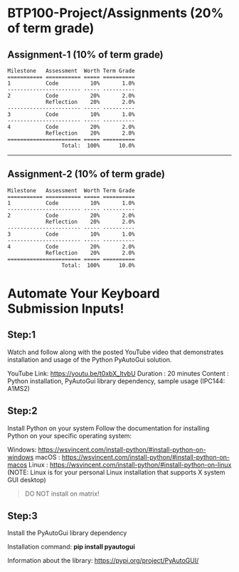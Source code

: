 # BTP100-Project/Assignments (20% of term grade)

## Assignment-1 (10% of term grade)
```
Milestone   Assessment  Worth Term Grade
=========== =========== ===== ==========
1           Code          10%       1.0%
----------------------- ----- ----------
2           Code          20%       2.0%
            Reflection    20%       2.0%
----------------------- ----- ----------
3           Code          10%       1.0%
----------------------- ----- ----------
4           Code          20%       2.0%
            Reflection    20%       2.0%
======================= ===== ==========
                 Total:  100%      10.0%
```
****
## Assignment-2 (10% of term grade)
```
Milestone   Assessment  Worth Term Grade
=========== =========== ===== ==========
1           Code          10%       1.0%
----------------------- ----- ----------
2           Code          20%       2.0%
            Reflection    20%       2.0%
----------------------- ----- ----------
3           Code          10%       1.0%
----------------------- ----- ----------
4           Code          20%       2.0%
            Reflection    20%       2.0%
======================= ===== ==========
                 Total:  100%      10.0%
```

# Automate Your Keyboard Submission Inputs!

## Step:1
Watch and follow along with the posted YouTube video that demonstrates installation and usage of the Python PyAutoGui solution.

YouTube Link: https://youtu.be/t0xbX_ltvbU
Duration    : 20 minutes
Content     : Python installation, PyAutoGui library dependency, sample usage (IPC144: A1MS2)

## Step:2

Install Python on your system
Follow the documentation for installing Python on your specific operating system:

Windows: https://wsvincent.com/install-python/#install-python-on-windows
macOS  : https://wsvincent.com/install-python/#install-python-on-macos
Linux  : https://wsvincent.com/install-python/#install-python-on-linux
 (NOTE: Linux is for your personal Linux installation that supports X system GUI desktop)

> DO NOT install on matrix!

## Step:3

Install the PyAutoGui library dependency

Installation command: **pip install pyautogui**

Information about the library: https://pypi.org/project/PyAutoGUI/

